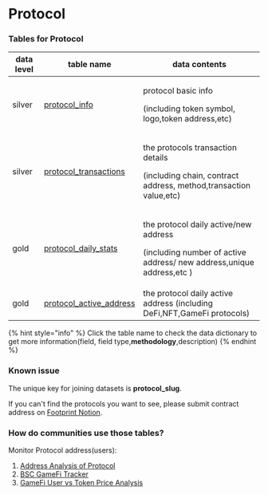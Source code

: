 # Protocol

### Tables for Protocol

| data level | table name                                                                                                                       | data contents                                                                                                            |
| ---------- | -------------------------------------------------------------------------------------------------------------------------------- | ------------------------------------------------------------------------------------------------------------------------ |
| silver     | [protocol\_info](https://www.footprint.network/@Footprint/Table-Info-Dashboard?table\_name=protocol\_info)                       | <p>protocol basic info</p><p>(including token symbol, logo,token address,etc)</p>                                        |
| silver     | [protocol\_transactions](https://www.footprint.network/@Footprint/Table-Info-Dashboard?table\_name=protocol\_transactions)       | <p>the protocols transaction details</p><p>(including chain, contract address, method,transaction value,etc)</p>         |
| gold       | [protocol\_daily\_stats](https://www.footprint.network/@Footprint/Table-Info-Dashboard?table\_name=protocol\_daily\_stats)       | <p>the protocol daily active/new address</p><p>(including number of active address/ new address,unique address,etc )</p> |
| gold       | [protocol\_active\_address](https://www.footprint.network/@Footprint/Table-Info-Dashboard?table\_name=protocol\_active\_address) | the protocol daily active address (including DeFi,NFT,GameFi protocols)                                                  |

{% hint style="info" %}
Click the table name to check the data dictionary to get more information(field, field type,**methodology**,description)
{% endhint %}

### Known issue

The unique key for joining datasets is **protocol\_slug**.

If you can't find the protocols you want to see, please submit contract address on [Footprint Notion](https://legend-maxilla-97a.notion.site/Contract-Addresses-7989b1592ad24011a508ce3db601bb32).

### How do communities use those tables?

Monitor Protocol address(users):

1. [Address Analysis of Protocol](https://www.footprint.network/guest/dashboard/77828d1e-35bc-4b6c-90e9-7777e7c6902d?protocol\_name=decentral-games\&date\_range=past90days)
2. [BSC GameFi Tracker](https://www.footprint.network/guest/dashboard/2d160924-cc78-4c80-906d-e25b7679c843?chain=BSC\&date\_filter=past30days)
3. [GameFi User vs Token Price Analysis](https://www.footprint.network/guest/dashboard/2a4be75a-710f-49c5-8dd2-4463e29cb68c?date=past365days\~\&game\_name=My%20DeFi%20Pet\&protocol\_type=GameFi)
